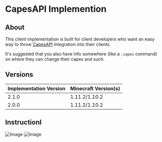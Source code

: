 # CapesAPI Implemention
## About
This client implementation is built for client developers who want an easy way to throw [CapesAPI](http://capesapi.com) integration into their clients.

It's suggested that you also have info somewhere (like a `.capes` command) on where they can change their capes and such.

## Versions
| Implementation Version | Minecraft Version(s) |
|------------------------|----------------------|
| 2.1.0                  | 1.11.2/1.10.2        |
| 2.0.0                  | 1.11.2/1.10.2        |

## InstructionI
![Image](https://www.dropbox.com/s/3hrxpgfsq4ow41z/Image1.PNG?dl=1)
![Image](https://www.dropbox.com/s/dmwr3nzo78bwzh0/Image2.PNG?dl=1)
